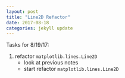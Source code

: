 ```yaml
---
layout: post
title: "Line2D Refactor"
date: 2017-08-18
categories: jekyll update
---
```


Tasks for 8/19/17:
1. refactor `matplotlib.lines.Line2D`
    * look at previous notes
    * start refactor `matplotlib.lines.Line2D`
